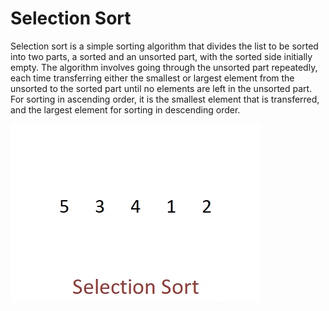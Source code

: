 # Selection Sort

Selection sort is a simple sorting algorithm that divides the list to be sorted into two parts, a sorted and an unsorted part, with the sorted side initially empty. The algorithm involves going through the unsorted part repeatedly, each time transferring either the smallest or largest element from the unsorted to the sorted part until no elements are left in the unsorted part. For sorting in ascending order, it is the smallest element that is transferred, and the largest element for sorting in descending order.

![Visualization](../../../../../assets/images/algorithms/sort/selection-sort.webp)
